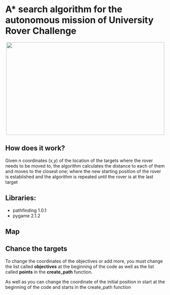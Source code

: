 # A* search algorithm for the autonomous mission of University Rover Challenge

<div align="center"><img src="https://c.tenor.com/byI653FuZcEAAAAC/mars-rover.gif" width="498" height="292" /></div>

## How does it work?
Given n coordinates (x,y) of the location of the targets where the rover needs to be moved to, the algorithm calculates the distance to each of them and moves to the closest one; where the new starting position of the rover is established and the algorithm is repeated until the rover is at the last target

## Libraries:
<ul>
  <li>pathfinding 1.0.1</li>
  <li>pygame 2.1.2</li>
</ul>

## Map

## Chance the targets
To change the coordinates of the objectives or add more, you must change the list called <b>objectives</b> at the beginning of the code as well as the list called <b>points</b> in the <b>create_path</b> function.

As well as you can change the coordinate of the initial position in start at the beginning of the code and starts in the create_path function
